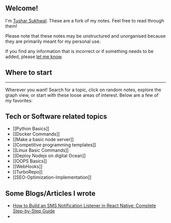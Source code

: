 ## Welcome!

I'm [Tushar Sukhwal](https://tusharsukhwal.com/). These are a fork of my notes. Feel free to read through them!

Please note that these notes may be unstructured and unorganised because they are primarily meant for my personal use.

If you find any information that is incorrect or if something needs to be added, please [let me know](mailto:tusharsuk1234@gmail.com).

## Where to start 
--- 
Wherever you want! Search for a topic, click on random notes, explore the graph view, or start with these loose areas of interest. Below are a few of my favorites:

## Tech or Software related topics

- [[Python Basics]]
- [[Docker Commands]]
- [[Make a basic node server]]
- [[Competitive programming templates]]
- [[Linux Basic Commands]]
- [[Deploy Nodejs on digital Ocean]]
- [[OOPS Basics]]
- [[WebHooks]]
- [[TurboRepo]]
- [[SEO-Optimization-Implementation]]
## Some Blogs/Articles I wrote
- [How to Build an SMS Notification Listener in React Native: Complete Step-by-Step Guide](https://medium.com/@tushars7740/1c339905a329)
- 
